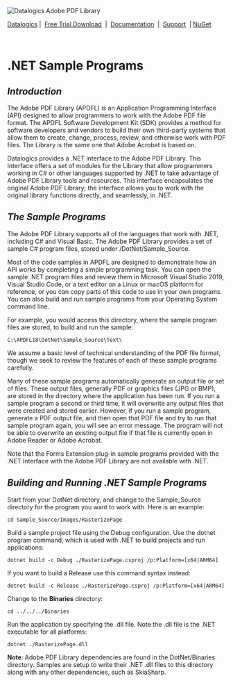 ![Datalogics Adobe PDF Library](https://www.datalogics.com/wp-content/uploads/2022/09/Datalogics-Logo-1-e1664565864201.png)

[Datalogics](https://www.datalogics.com)&nbsp;|&nbsp; [Free Trial Download](https://www.datalogics.com/adobe-pdf-library/) &nbsp;|&nbsp; [Documentation](https://dev.datalogics.com/) &nbsp;|&nbsp; [Support](https://www.datalogics.com/tech-support-pdfs/) &nbsp;|&nbsp;[NuGet](https://www.nuget.org/profiles/Datalogics)

<br>

# .NET Sample Programs
## ***Introduction***
The Adobe PDF Library (APDFL) is an Application Programming Interface (API) designed to allow programmers to work with the Adobe PDF file format.  The APDFL Software Development Kit (SDK) provides a method for software developers and vendors to build their own third-party systems that allow them to create, change, process, review, and otherwise work with PDF files. The Library is the same one that Adobe Acrobat is based on.

Datalogics provides a .NET interface to the Adobe PDF Library. This Interface offers a set of modules for the Library that allow programmers working in C# or other languages supported by .NET to take advantage of Adobe PDF Library tools and resources. This interface encapsulates the original Adobe PDF Library; the interface allows you to work with the original library functions directly, and seamlessly, in .NET.

## ***The Sample Programs***
The Adobe PDF Library supports all of the languages that work with .NET, including C# and Visual Basic. The Adobe PDF Library provides a set of sample C# program files, stored under /DotNet/Sample_Source.

Most of the code samples in APDFL are designed to demonstrate how an API works by completing a simple programming task. You can open the sample .NET program files and review them in Microsoft Visual Studio 2019, Visual Studio Code, or a text editor on a Linux or macOS platform for reference, or you can copy parts of this code to use in your own programs.  You can also build and run sample programs from your Operating System command line.

For example, you would access this directory, where the sample program files are stored, to build and run the sample:

```C:\APDFL18\DotNet\Sample_Source\Text\```

We assume a basic level of technical understanding of the PDF file format, though we seek to review the features of each of these sample programs carefully.

Many of these sample programs automatically generate an output file or set of files.  These output files, generally PDF or graphics files (JPG or BMP), are stored in the directory where the application has been run. If you run a sample program a second or third time, it will overwrite any output files that were created and stored earlier.  However, if you run a sample program, generate a PDF output file, and then open that PDF file and try to run that sample program again, you will see an error message.  The program will not be able to overwrite an existing output file if that file is currently open in Adobe Reader or Adobe Acrobat.

Note that the Forms Extension plug-in sample programs provided with the .NET Interface with the Adobe PDF Library are not available with .NET.

## ***Building and Running .NET Sample Programs***
Start from your DotNet directory, and change to the Sample_Source directory for the program you want to work with. Here is an example:

```cd Sample_Source/Images/RasterizePage```

Build a sample project file using the Debug configuration. Use the dotnet program command, which is used with .NET to build projects and run applications:

```dotnet build -c Debug ./RasterizePage.csproj /p:Platform=[x64|ARM64]```

If you want to build a Release use this command syntax instead:

```dotnet build -c Release ./RasterizePage.csproj /p:Platform=[x64|ARM64]```

Change to the **Binaries** directory:

```cd ../../../Binaries```

Run the application by specifying the .dll file. Note the .dll file is the .NET executable for all platforms:

```dotnet ./RasterizePage.dll```

**Note**: Adobe PDF Library dependencies are found in the DotNet/Binaries directory. Samples are setup to write their .NET .dll files to this directory along with any other dependencies, such as SkiaSharp.
